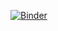 [![Binder](https://notebooks.gesis.org/binder/badge.svg)](https://notebooks.gesis.org/binder/v2/gh/KadyrkeshSultan/python.git/master)
